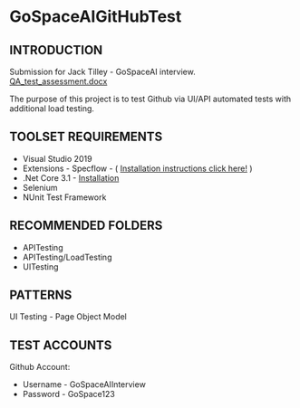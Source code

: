 # GoSpaceAIGitHubTest
 
 INTRODUCTION
------------
Submission for Jack Tilley - GoSpaceAI interview.
[QA_test_assessment.docx](https://github.com/JackTilleyCode/GoSpaceAIGitHubTest/files/6395131/QA_test_assessment.docx)

The purpose of this project is to test Github via UI/API automated tests with additional load testing.
   
TOOLSET REQUIREMENTS
------------
 * Visual Studio 2019
 * Extensions - Specflow - ( [Installation instructions click here!](https://docs.specflow.org/projects/specflow/en/latest/Installation/Installation.html) )
 * .Net Core 3.1 - [Installation](https://dotnet.microsoft.com/download/dotnet/3.1)
 * Selenium
 * NUnit Test Framework

RECOMMENDED FOLDERS
-------------------
 * APITesting
 * APITesting/LoadTesting
 * UITesting

PATTERNS
-------------------
UI Testing - Page Object Model

TEST ACCOUNTS
-------------------
Github Account:
* Username - GoSpaceAIInterview
* Password - GoSpace123
